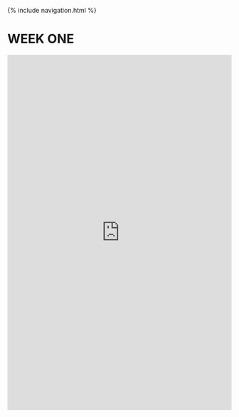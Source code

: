 
{% include navigation.html %}

# WEEK ONE


<iframe frameborder="0" width="100%" height="800px" src="https://github.com/shreya-ahujaa/shreya.individual/issues/2?lite=true#src/menuy.py">

## _**5.3 College Board Notes - Computing Bias**_

Essential Knowledge:

         ○ computing innovations can reflect existing human biases because of biases written into the algorithms or biases in the data used by the innovation
         ○ programmers should take action to reduce bias in algorithms used for computing innovations as a way of combating existing human biases
         ○ biases can be embedded at all levels of software development

Examples
Netflix
- Explicit Data

         ○ thumbs up/thumbs down
         ○ name, address, etc.
- Implicit Data

         ○ when you watch
         ○ what you binged
         ○ style of show frequently selected 
- Bias

         ○ netflix exclusives are featured ahead of most special
         ○ subscriptions

Biases
- all software can be biased (unintentional/intentional):

         ○ causal versus sweaty
         ○ youtube kids
         ○ facebook vs instagram vs snapchat vs tik tok
- questions to ask about bias

         ○ enhancing or intentionally excluding?
         ○ intentionally harmful/hateful?
         ○ receiving feedback from a wide variety of people?


## _**5.4 College Board Notes - Crowdsourcing**_

Essential Knowledge:

         ○ widespread access to information and public data facilitates the identification of problems, development of solutions, and dissemination of results
         ○ science has been affected by using distributed and “citizen science” to solve scientific problems 
         ○ citizen science is a scientific research conducted in a whole or part by distributed individuals, many of whom may not be scientists, who contribute relevant data to research using their own computing devices

Public Data Sets

- Kaggle

         ○ courses in visualization, machining learning, and more
         ○ competitions: cash prizes, swag, props
         ○ notebooks: code, data, notes
- Google Public Datasets

         ○ free for the first terabyte
         ○ all in one package that uses BigQuery 
- Data.gov

         ○ US government data
         ○ agriculture, energy, water, health
- Your Local Government

         ○ keeps them accountable


Innovations Made Possible by Crowdsourcing
- Spotify

         ○ collaborative playlists
         ○ algorithm
         ○ metadata write-in
- Crowdfunding

         ○ kickstarter
         ○ IndieGoGo
- Blockchain

         ○ cryptocurrency
         ○ other token → concert tickets
